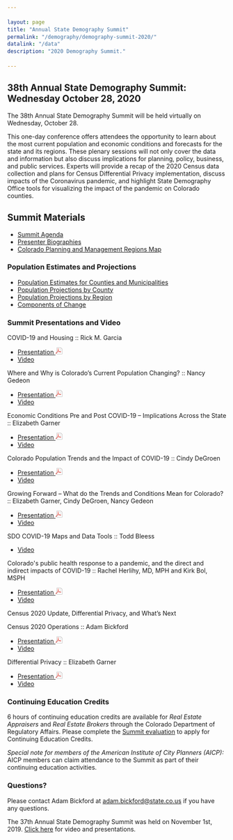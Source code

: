 ```yaml
---

layout: page
title: "Annual State Demography Summit"
permalink: "/demography/demography-summit-2020/"
datalink: "/data"
description: "2020 Demography Summit."

---
```



## 38th Annual State Demography Summit: Wednesday October 28, 2020


The 38th Annual State Demography Summit will be held virtually on Wednesday, October 28.

This one-day conference offers attendees the opportunity to learn about the most current population and economic conditions and forecasts for the state and its regions.  These plenary sessions will not only cover the data and information but also discuss implications for planning, policy, business, and public services. Experts will provide a recap of the 2020 Census data collection and plans for Census Differential Privacy implementation, discuss impacts of the Coronavirus pandemic, and highlight State Demography Office tools for visualizing the impact of the pandemic on Colorado counties.


## Summit Materials
- [Summit Agenda](https://drive.google.com/file/d/1PZCw5d0YoEKvcZiFso9wje3Gc5154clq/view?usp=sharing)
- [Presenter Biographies](https://drive.google.com/file/d/115bwp-0s_uN4OCliOO7UGgVy_VjwnKKX/view?usp=sharing)
- [Colorado Planning and Management Regions Map](https://drive.google.com/file/d/1rVVVeTO9Ym4E9DKewWvhoh1k023u-iWh/view?usp=sharing)

### Population Estimates and Projections
- [Population Estimates for Counties and Municipalities](https://demography.dola.colorado.gov/population/population-totals-municipalities/#population-totals-for-colorado-municipalities)
- [Population Projections by County](https://demography.dola.colorado.gov/population/population-totals-counties/#population-totals-for-colorado-counties)
- [Population Projections by Region](https://demography.dola.colorado.gov/population/population-totals-colorado-substate/#population-totals-for-colorado-and-sub-state-regions)
- [Components of Change](https://demography.dola.colorado.gov/births-deaths-migration/)

### Summit Presentations and Video

  COVID-19 and Housing :: Rick M. Garcia
  
  - [Presentation ![pdf](/images/page_white_acrobat.png 'download pdf file')](https://drive.google.com/file/d/1-4GdAqLsnCoTc3sYc5Rr1qzNTLcktkCb/view?usp=sharing)
  - [Video](https://youtu.be/m4cI4EOPRVc)
  
  Where and Why is Colorado’s Current Population Changing? :: Nancy Gedeon
  
  - [Presentation ![pdf](/images/page_white_acrobat.png 'download pdf file')](https://drive.google.com/file/d/16J2LKEUH8W6J0gMX959ObBwrCg4F4egF/view?usp=sharing)
  - [Video](https://youtu.be/r1H3nJIp048)
  
  Economic Conditions Pre and Post COVID-19 – Implications Across the State :: Elizabeth Garner
  
  - [Presentation ![pdf](/images/page_white_acrobat.png 'download pdf file')](https://drive.google.com/file/d/1fqGIKAH5ByTDLuJ2gJREWnI4KAlFF0A5/view?usp=sharing)
  - [Video](https://youtu.be/mD_enmgJe7U)
  
  Colorado Population Trends and the Impact of COVID-19 :: Cindy DeGroen
  
  - [Presentation ![pdf](/images/page_white_acrobat.png 'download pdf file')](https://drive.google.com/file/d/1sH3yaJF-z_7YuA00dWRmEihR8U96akuK/view?usp=sharing)
  - [Video](https://youtu.be/rtNxZtr0BOo)
  
  Growing Forward – What do the Trends and Conditions Mean for Colorado? :: Elizabeth Garner, Cindy DeGroen, Nancy Gedeon
  
  - [Presentation ![pdf](/images/page_white_acrobat.png 'download pdf file')](https://drive.google.com/file/d/1Key2N-y6pmDQJ5OJdZggudtmPzEcr2Dt/view?usp=sharing)
  - [Video](https://youtu.be/-ZRN3qXgvXE)
   
  SDO COVID-19 Maps and Data Tools :: Todd Bleess
  
  - [Video](https://youtu.be/swxAr3D8Ii4)
  
  Colorado's public health response to a pandemic, and the direct and indirect impacts of COVID-19 :: Rachel Herlihy, MD, MPH and Kirk Bol, MSPH
  
  - [Presentation ![pdf](/images/page_white_acrobat.png 'download pdf file')](https://drive.google.com/file/d/1KhpRwJUF2C2FQz_LzpmuRdGvaR44Sz4B/view?usp=sharing)
  - [Video](https://youtu.be/zv3yXeH7mpc)
  
  Census 2020 Update, Differential Privacy, and What’s Next
  
  Census 2020 Operations :: Adam Bickford
  
  - [Presentation ![pdf](/images/page_white_acrobat.png 'download pdf file')](https://drive.google.com/file/d/1vPHO4nQcsoESMPP7AeaPu7vt2s-GcBQ9/view?usp=sharing) 
   - [Video](https://youtu.be/xoUxVWcLE2c)
  
  Differential Privacy :: Elizabeth Garner
  
  - [Presentation ![pdf](/images/page_white_acrobat.png 'download pdf file')](https://drive.google.com/file/d/1nfHCX_CZROZszcztLWD-7q9-Efa5Jhln/view?usp=sharing)
  - [Video](https://youtu.be/Fun05VuHRNQ)
 
	
### Continuing Education Credits
6 hours of continuing education credits are available for *Real Estate Appraisers* and *Real Estate Brokers* through the Colorado Department of Regulatory Affairs.
Please complete the [Summit evaluation](https://docs.google.com/forms/d/e/1FAIpQLScI95FZoFow2gQi2F225RxORpASCWTTuLS4sx3ySu90h258wg/viewform?usp=sf_link) to apply for Continuing Education Credits.
 
*Special note for members of the American Institute of City Planners (AICP):*
AICP members can claim attendance to the Summit as part of their continuing education activities.

### Questions?
Please contact Adam Bickford at [adam.bickford@state.co.us](mailto:adam.bickford@state.co.us) if you have any questions.

The 37th Annual State Demography Summit was held on November 1st, 2019. [Click here](/demography/publications-and-presentations/#annual-demography-summit-20198) for video and presentations.
